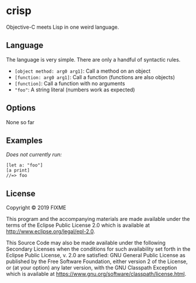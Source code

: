 # crisp

Objective-C meets Lisp in one weird language.

## Language

The language is very simple. There are only a handful of syntactic rules.

- `[object method: arg0 arg1]`: Call a method on an object
- `[function: arg0 arg1]`: Call a function (functions are also objects)
- `[function]`: Call a function with no arguments
- `"foo"`: A string literal (numbers work as expected)

## Options

None so far

## Examples

*Does not currently run:*

```
[let a: "foo"]
[a print]
//=> foo
```

## License

Copyright © 2019 FIXME

This program and the accompanying materials are made available under the
terms of the Eclipse Public License 2.0 which is available at
http://www.eclipse.org/legal/epl-2.0.

This Source Code may also be made available under the following Secondary
Licenses when the conditions for such availability set forth in the Eclipse
Public License, v. 2.0 are satisfied: GNU General Public License as published by
the Free Software Foundation, either version 2 of the License, or (at your
option) any later version, with the GNU Classpath Exception which is available
at https://www.gnu.org/software/classpath/license.html.
